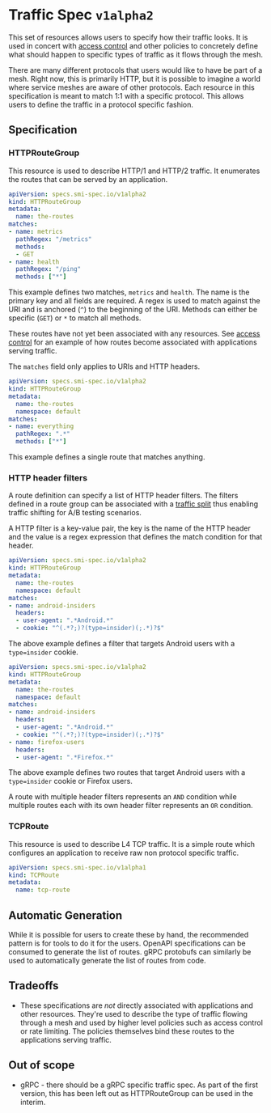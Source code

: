 # Traffic Spec `v1alpha2`

This set of resources allows users to specify how their traffic looks. It is
used in concert with [access control](traffic-access-control.md) and other
policies to concretely define what should happen to specific types of traffic
as it flows through the mesh.

There are many different protocols that users would like to have be part of a
mesh. Right now, this is primarily HTTP, but it is possible to imagine a world
where service meshes are aware of other protocols. Each resource in this
specification is meant to match 1:1 with a specific protocol. This allows users
to define the traffic in a protocol specific fashion.

## Specification

### HTTPRouteGroup

This resource is used to describe HTTP/1 and HTTP/2 traffic. It enumerates the
routes that can be served by an application.

```yaml
apiVersion: specs.smi-spec.io/v1alpha2
kind: HTTPRouteGroup
metadata:
  name: the-routes
matches:
- name: metrics
  pathRegex: "/metrics"
  methods:
  - GET
- name: health
  pathRegex: "/ping"
  methods: ["*"]
```

This example defines two matches, `metrics` and `health`. The name is the
primary key and all fields are required. A regex is used to match against the
URI and is anchored (`^`) to the beginning of the URI. Methods can either be
specific (`GET`) or `*` to match all methods.

These routes have not yet been associated with any resources. See
[access control](traffic-access-control.md) for an example of how routes become
associated with applications serving traffic.

The `matches` field only applies to URIs and HTTP headers.

```yaml
apiVersion: specs.smi-spec.io/v1alpha2
kind: HTTPRouteGroup
metadata:
  name: the-routes
  namespace: default
matches:
- name: everything
  pathRegex: ".*"
  methods: ["*"]
```

This example defines a single route that matches anything.

### HTTP header filters

A route definition can specify a list of HTTP header filters. The filters
defined in a route group can be associated with a [traffic split](traffic-split.md)
thus enabling traffic shifting for A/B testing scenarios.

A HTTP filter is a key-value pair, the key is the name of the HTTP header and
the value is a regex expression that defines the match condition for that header.

```yaml
apiVersion: specs.smi-spec.io/v1alpha2
kind: HTTPRouteGroup
metadata:
  name: the-routes
  namespace: default
matches:
- name: android-insiders
  headers:
  - user-agent: ".*Android.*"
  - cookie: "^(.*?;)?(type=insider)(;.*)?$"
```

The above example defines a filter that targets Android users with a
`type=insider` cookie.

```yaml
apiVersion: specs.smi-spec.io/v1alpha2
kind: HTTPRouteGroup
metadata:
  name: the-routes
  namespace: default
matches:
- name: android-insiders
  headers:
  - user-agent: ".*Android.*"
  - cookie: "^(.*?;)?(type=insider)(;.*)?$"
- name: firefox-users
  headers:
  - user-agent: ".*Firefox.*"
```

The above example defines two routes that target Android users with a `type=insider`
cookie or Firefox users.

A route with multiple header filters represents an `AND` condition while multiple
routes each with its own header filter represents an `OR` condition.

### TCPRoute

This resource is used to describe L4 TCP traffic. It is a simple route which configures
an application to receive raw non protocol specific traffic.

```yaml
apiVersion: specs.smi-spec.io/v1alpha1
kind: TCPRoute
metadata:
  name: tcp-route
```

## Automatic Generation

While it is possible for users to create these by hand, the recommended pattern
is for tools to do it for the users. OpenAPI specifications can be consumed to
generate the list of routes. gRPC protobufs can similarly be used to
automatically generate the list of routes from code.

## Tradeoffs

* These specifications are *not* directly associated with applications and other
  resources. They're used to describe the type of traffic flowing through a mesh
  and used by higher level policies such as access control or rate limiting. The
  policies themselves bind these routes to the applications serving traffic.

## Out of scope

* gRPC - there should be a gRPC specific traffic spec. As part of the first
  version, this has been left out as HTTPRouteGroup can be used in the interim.
